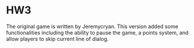 # HW3
The original game is written by Jeremycryan. This version added some functionalities including the ability to pause the game, a points system, and allow players to skip current line of dialog.
